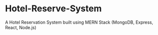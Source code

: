 # Hotel-Reserve-System
A Hotel Reservation System built using MERN Stack (MongoDB, Express, React, Node.js)
